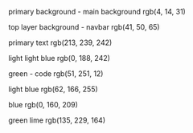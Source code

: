 primary background - main background
rgb(4, 14, 31)

top layer background - navbar
rgb(41, 50, 65)

primary text
rgb(213, 239, 242)

light light blue
rgb(0, 188, 242)

green - code
rgb(51, 251, 12)

light blue
rgb(62, 166, 255)

blue
rgb(0, 160, 209)

green lime
rgb(135, 229, 164)